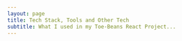 ```yaml
---
layout: page
title: Tech Stack, Tools and Other Tech
subtitle: What I used in my Toe-Beans React Project...
---
```

<!-- 
Tech-Stack:
- React-Redux
- TypeScript
- Jekyll
- HTML
- CSS
- SCSS
- Markdown
- Git
- NodeJS
- NextJS
- NestJS
- Popper
- Bootstrap
- JQuery

Tools:
- VSCode
- GIMP
- Code Lobster
- DevTools
- OpenToonz
- GitHub -->


